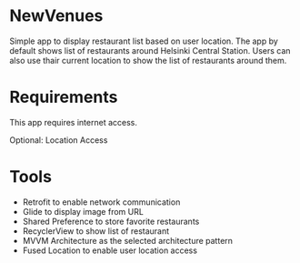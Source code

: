 # NewVenues
Simple app to display restaurant list based on user location. The app by default shows list of restaurants around Helsinki Central Station. Users can also use thair current location to show the list of restaurants around them.

# Requirements
This app requires internet access.

Optional: Location Access

# Tools
- Retrofit to enable network communication
- Glide to display image from URL
- Shared Preference to store favorite restaurants
- RecyclerView to show list of restaurant
- MVVM Architecture as the selected architecture pattern
- Fused Location to enable user location access
